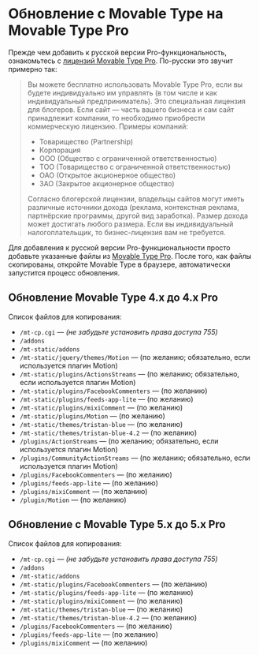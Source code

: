 # Обновление с Movable Type на Movable Type Pro

Прежде чем добавить к русской версии Pro-функциональность, ознакомьтесь с [лицензий Movable Type Pro](http://movabletype.com/download/pricing-faq.html#faq11). По-русски это звучит примерно так:

> Вы можете бесплатно использовать Movable Type Pro, если вы будете индивидуально им управлять (в том числе и как индивидуальный предприниматель). Это специальная лицензия для блогеров. Если сайт — часть вашего бизнеса и сам сайт принадлежит компании, то необходимо приобрести коммерческую лицензию. Примеры компаний: 
> 
> * Товарищество (Partnership) 
> * Корпорация 
> * ООО (Общество с ограниченной ответственностью) 
> * ТОО (Товарищество с ограниченной ответственностью) 
> * ОАО (Открытое акционерное общество) 
> * ЗАО (Закрытое акционерное общество) 
> 
>Согласно блогерской лицензии, владельцы сайтов могут иметь различные источники дохода (реклама, контекстная реклама, партнёрские программы, другой вид заработка). Размер дохода может достигать любого размера. Если вы индивидуальный налогоплательщик, то бизнес-лицензия вам не требуется.

Для добавления к русской версии Pro-функциональности просто добавьте указанные файлы из [Movable Type Pro](http://movabletype.com/download/). После того, как файлы скопированы, откройте Movable Type в браузере, автоматически запустится процесс обновления.

## Обновление Movable Type 4.x до 4.x Pro

Список файлов для копирования:

* `/mt-cp.cgi` — _(не забудьте установить права доступа 755)_
* `/addons`
* `/mt-static/addons`
* `/mt-static/jquery/themes/Motion` — (по желанию; обязательно, если используется плагин Motion)
* `/mt-static/plugins/ActionsStreams` — (по желанию; обязательно, если используется плагин Motion)
* `/mt-static/plugins/FacebookCommenters` — (по желанию)
* `/mt-static/plugins/feeds-app-lite` — (по желанию)
* `/mt-static/plugins/mixiComment` — (по желанию)
* `/mt-static/plugins/Motion` — (по желанию)
* `/mt-static/themes/tristan-blue` — (по желанию)
* `/mt-static/themes/tristan-blue-4.2` — (по желанию)
* `/plugins/ActionStreams` — (по желанию; обязательно, если используется плагин Motion)
* `/plugins/CommunityActionStreams` — (по желанию; обязательно, если используется плагин Motion)
* `/plugins/FacebookCommenters` — (по желанию)
* `/plugins/feeds-app-lite` — (по желанию)
* `/plugins/mixiComment` — (по желанию)
* `/plugin/Motion` — (по желанию)

## Обновление с Movable Type 5.x до 5.x Pro

Список файлов для копирования:

* `/mt-cp.cgi` — _(не забудьте установить права доступа 755)_
* `/addons`
* `/mt-static/addons`
* `/mt-static/plugins/FacebookCommenters` — (по желанию)
* `/mt-static/plugins/feeds-app-lite` — (по желанию)
* `/mt-static/plugins/mixiComment` — (по желанию)
* `/mt-static/themes/tristan-blue` — (по желанию)
* `/mt-static/themes/tristan-blue-4.2` — (по желанию)
* `/plugins/FacebookCommenters` — (по желанию)
* `/plugins/feeds-app-lite` — (по желанию)
* `/plugins/mixiComment` — (по желанию)


